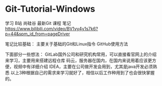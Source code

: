 # Git-Tutorial-Windows
学习 B站 尚硅谷 最新Git 课程 笔记
https://www.bilibili.com/video/BV1vy4y1s7k6?p=44&spm_id_from=pageDriver

笔记比较基础：
主要关于基础的Git和Linux指令
GitHub使用方法

下面部分一些想法：
GitLab国外公司和研究机构常用，可以直接看官网上的介绍来学习，主要用来搭建远程仓库
码云，服务器在国内，在国内来说用着应该更方便，视频中有详细介绍
IDEA，主要在公司做开发会用到，尤其是java开发必须熟悉 
以上3种根据自己的需求来学习就好了，相信以后工作种用到了也会很快掌握的。
